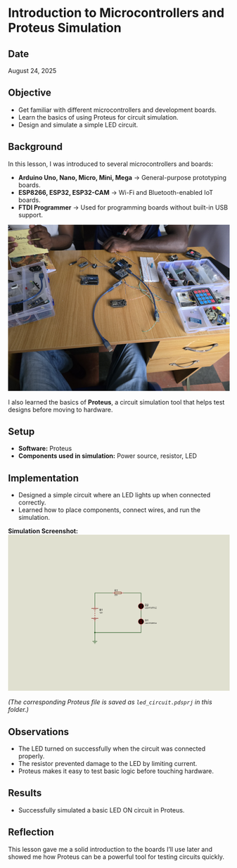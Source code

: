 # Introduction to Microcontrollers and Proteus Simulation

## Date
August 24, 2025

## Objective
- Get familiar with different microcontrollers and development boards.  
- Learn the basics of using Proteus for circuit simulation.  
- Design and simulate a simple LED circuit.  

## Background
In this lesson, I was introduced to several microcontrollers and boards:  
- **Arduino Uno, Nano, Micro, Mini, Mega** → General-purpose prototyping boards.  
- **ESP8266, ESP32, ESP32-CAM** → Wi-Fi and Bluetooth-enabled IoT boards.  
- **FTDI Programmer** → Used for programming boards without built-in USB support.  

![Various Microcontrollers](various_microcontrollers.jpg)  

I also learned the basics of **Proteus**, a circuit simulation tool that helps test designs before moving to hardware.  

## Setup
- **Software:** Proteus  
- **Components used in simulation:** Power source, resistor, LED  

## Implementation
- Designed a simple circuit where an LED lights up when connected correctly.  
- Learned how to place components, connect wires, and run the simulation.  

**Simulation Screenshot:**  
![LED Circuit Simulation](led_circuit.png)  

*(The corresponding Proteus file is saved as `led_circuit.pdsprj` in this folder.)*  

## Observations
- The LED turned on successfully when the circuit was connected properly.  
- The resistor prevented damage to the LED by limiting current.  
- Proteus makes it easy to test basic logic before touching hardware.  

## Results
- Successfully simulated a basic LED ON circuit in Proteus.  

## Reflection
This lesson gave me a solid introduction to the boards I’ll use later and showed me how Proteus can be a powerful tool for testing circuits quickly.  